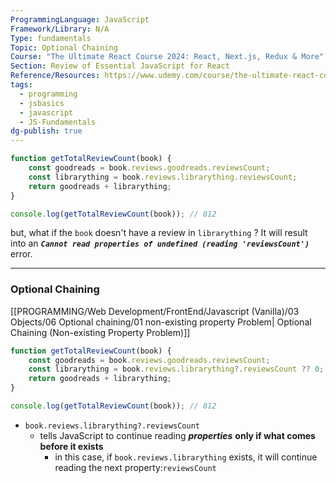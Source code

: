 ```yaml
---
ProgrammingLanguage: JavaScript
Framework/Library: N/A
Type: fundamentals
Topic: Optional Chaining
Course: "The Ultimate React Course 2024: React, Next.js, Redux & More"
Section: Review of Essential JavaScript for React
Reference/Resources: https://www.udemy.com/course/the-ultimate-react-course/
tags:
  - programming
  - jsbasics
  - javascript
  - JS-Fundamentals
dg-publish: true
---
```


```js
function getTotalReviewCount(book) {
	const goodreads = book.reviews.goodreads.reviewsCount;
	const librarything = book.reviews.librarything.reviewsCount;
	return goodreads + librarything;
}

console.log(getTotalReviewCount(book)); // 812
```

but, what if the `book` doesn't have a review in `librarything` ?
It will result into an ___`Cannot read properties of undefined (reading 'reviewsCount')`___ error.

---

### Optional Chaining
[[PROGRAMMING/Web Development/FrontEnd/Javascript (Vanilla)/03 Objects/06 Optional chaining/01 non-existing property Problem\| Optional Chaining (Non-existing Property Problem)]]

```js
function getTotalReviewCount(book) {
	const goodreads = book.reviews.goodreads.reviewsCount;
	const librarything = book.reviews.librarything?.reviewsCount ?? 0;
	return goodreads + librarything;
}

console.log(getTotalReviewCount(book)); // 812
```
- `book.reviews.librarything?.reviewsCount` 
	- tells JavaScript to continue reading ___properties___ __only if what comes before it exists__
		- in this case, if `book.reviews.librarything` exists, it will continue reading the next property:`reviewsCount`